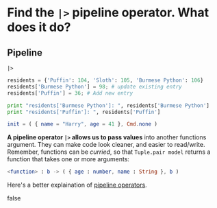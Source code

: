 <!-- Front of card ===========================================================

    Simple Card Data

    - Type:
        What's the answer?
        A simple question->answer card;
        we're asking the question: "what does this code do?", e.g:

        - A function with an output you have to guess.
        - A class with a method that you need to call.

    - Docs:
        http://tinyurl.com/anki-simple-card

    - Key:
        ★ Required
        ☆ Optional (recommended)
        ✎ Optional (notes, markdown)
        ⤷ Field Type

    - Notes:
        View compiled file in your text editor or a Chrome-type browser.
        The `## H2` titles represent Anki text fields, with the contents below.

========================================================================== -->


<!-- -------------------------------------------------------------------------
    ★ Title

    ⤷ `string` (auto wrapped with a `H1` tag)
-------------------------------------------------------------------------- -->
# Find the `|>` pipeline operator. What does it do?


<!-- -------------------------------------------------------------------------
    ☆ Subtitle

    ⤷ `string` (auto wrapped with a `H2` tag)
-------------------------------------------------------------------------- -->
## Pipeline


<!-- -------------------------------------------------------------------------
    ☆ Syntax (inline code)

    ⤷ `code string` (auto wrapped with <p><code> tag)
-------------------------------------------------------------------------- -->
`|>`


<!-- -------------------------------------------------------------------------
    ★ Sample (code block or image)

    ⤷ `pre block | image`

      | Requires `markdown` fenced code block;

      A markdown fenced code block that will compile to our highlighted
      code with Pandoc. What does this code do?
-------------------------------------------------------------------------- -->
```python
residents = {'Puffin': 104, 'Sloth': 105, 'Burmese Python': 106}
residents['Burmese Python'] = 98; # update existing entry
residents['Puffin'] = 36; # Add new entry

print "residents['Burmese Python']: ", residents['Burmese Python']
print "residents['Puffin']: ", residents['Puffin']
```



<!-- Back of card ======================================================== -->


<!-- -------------------------------------------------------------------------
    ★ Key point (code block or image)

    ⤷ `pre block | image`

      | Requires `markdown` fenced code block;

      A markdown fenced code block that will compile to our highlighted
      code with Pandoc. The output or answer to the above question.
-------------------------------------------------------------------------- -->
```elm
init = ( { name = "Harry", age = 41 }, Cmd.none )
```


<!-- -------------------------------------------------------------------------
    ★ Key point notes

    ⤷ `rich html`
-------------------------------------------------------------------------- -->
**A pipeline operator `|>` allows us to pass values** into another functions argument. They can make code look cleaner, and easier to read/write. Remember, functions can be _curried_, so that `Tuple.pair model` returns a function that takes one or more arguments:

```elm
<function> : b -> ( { age : number, name : String }, b )
```

<!-- -------------------------------------------------------------------------
    ✎ Other notes

    ⤷ `rich html`
-------------------------------------------------------------------------- -->
Here's a better explaination of [pipeline operators](https://harfangk.github.io/2018/01/27/elm-function-operators.html).

<!-- -------------------------------------------------------------------------
    ✎ Markdown

    ⤷ `raw text`

      Do not add the compiled HTML to your card, rather, use the raw text
      Markdown fenced code block. This makes for easier editing of a card
      later on.

      Warning: may increase card file size
        @ https://github.com/badlydrawnrob/anki/issues/116
-------------------------------------------------------------------------- -->
false
